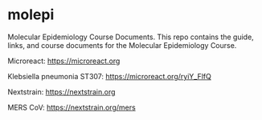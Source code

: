 # molepi
Molecular Epidemiology Course Documents.
This repo contains the guide, links, and course documents for the Molecular Epidemiology Course.

Microreact:
  https://microreact.org
  
  Klebsiella pneumonia ST307: https://microreact.org/ryiY_FlfQ
  
Nextstrain:
  https://nextstrain.org
  
  MERS CoV: https://nextstrain.org/mers
  
